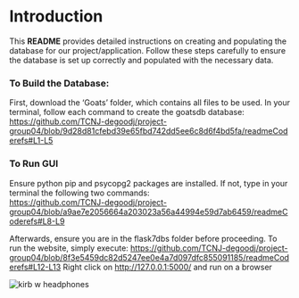 # Introduction
This **README** provides detailed instructions on creating and populating the database for our project/application. Follow these steps carefully to ensure the database is set up correctly and populated with the necessary data.

### To Build the Database:
First, download the ‘Goats’ folder, which contains all files to be used.
In your terminal, follow each command to create the goatsdb database:
https://github.com/TCNJ-degoodj/project-group04/blob/9d28d81cfebd39e65fbd742dd5ee6c8d6f4bd5fa/readmeCoderefs#L1-L5

### To Run GUI 
Ensure python pip and psycopg2 packages are installed. If not, type in your terminal the following two commands:   
https://github.com/TCNJ-degoodj/project-group04/blob/a9ae7e2056664a203023a56a44994e59d7ab6459/readmeCoderefs#L8-L9

Afterwards, ensure you are in the flask7dbs folder before proceeding. To run the website, simply execute:
https://github.com/TCNJ-degoodj/project-group04/blob/8f3e5459dc82d5247ee0e4a7d097dfc855091185/readmeCoderefs#L12-L13
Right click on http://127.0.0.1:5000/ and run on a browser

![kirb w headphones](https://i.pinimg.com/564x/d2/98/90/d2989089f7b8dfae7a1fac33b9b7a9ea.jpg)
